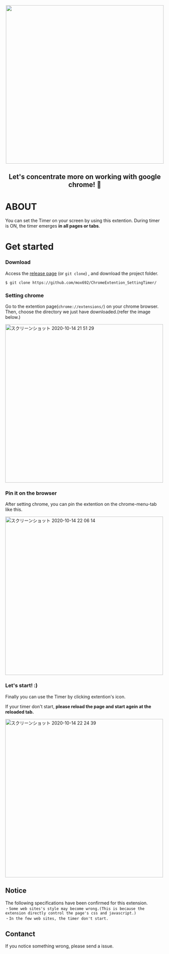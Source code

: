 
<div align="center">
  <img src="https://user-images.githubusercontent.com/55653825/90333966-1af5dc00-e005-11ea-94d5-dcb54db86978.gif" width="500px">
</div>

<h2 align="center">
Let's concentrate more on working with google chrome! 🎉
</h2>


# ABOUT
You can set the Timer on  your screen by using this extention. 
During timer is ON, the timer emerges **in all pages or tabs**.

# Get started
### Download
Access the [release page](https://github.com/mox692/ChromeExtention_SettingTimer/releases) (or `git clone`) , and download the project folder.
```
$ git clone https://github.com/mox692/ChromeExtention_SettingTimer/
```
### Setting chrome
Go to the extention page(`chrome://extensions/`) on your chrome browser. 
Then, choose the directory we just have downloaded.(refer the image below.)  

<img width="500" alt="スクリーンショット 2020-10-14 21 51 29" width=50% src="https://user-images.githubusercontent.com/55653825/95992436-e8335d00-0e68-11eb-9b3c-cbb513b5d0d5.png">


### Pin it on the browser
After setting chrome, you can pin the extention on the chrome-menu-tab like this.  

<img width="500" alt="スクリーンショット 2020-10-14 22 06 14" src="https://user-images.githubusercontent.com/55653825/95996326-81fd0900-0e6d-11eb-8378-0e2af743d1bb.png">

### Let's start! :)
Finally you can use the Timer by clicking extention's icon.  

If your timer don't start, **please reload the page and start agein at the reloaded tab.**

<img width="500" alt="スクリーンショット 2020-10-14 22 24 39" src="https://user-images.githubusercontent.com/55653825/95996699-f20b8f00-0e6d-11eb-8a73-95edec177014.png">

## Notice
The following specifications have been confirmed for this extension.  
`・Some web sites's style may become wrong.(This is because the extension directly control the page's css and javascript.)`  
`・In the few web sites, the timer don't start.` 

## Contanct
If you notice something wrong, please send a issue.
